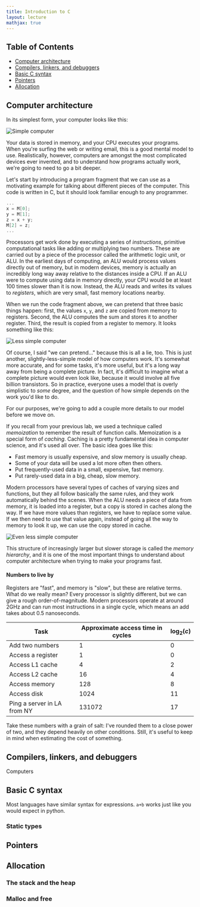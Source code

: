 ```yaml
---
title: Introduction to C
layout: lecture
mathjax: true
---
```


## Table of Contents
 - [Computer architecture](#architecture)
 - [Compilers, linkers, and debuggers](#compiler)
 - [Basic C syntax](#syntax)
 - [Pointers](#pointers)
 - [Allocation](#allocation)

<a name='architecture'></a>
## Computer architecture
In its simplest form, your computer looks like this:

![Simple computer]({{site.baseurl}}/lectures/f01/simple_computer_0.png)

Your data is stored in memory, and your CPU executes your programs. When you're surfing the web or writing email, this is a good mental model to use.
Realistically, however, computers are amongst the most complicated devices ever invented, and to understand how programs actually work, we're going to need to go a bit deeper.

Let's start by introducing a program fragment that we can use as a motivating example for talking about different pieces of the computer.
This code is written in C, but it should look familiar enough to any programmer.

```c
...
x = M[0];
y = M[1];
z = x + y;
M[2] = z;
...
```

Processors get work done by executing a series of *instructions*, primitive computational tasks like adding or multiplying two numbers.
These are carried out by a piece of the processor called the arithmetic logic unit, or ALU.
In the earliest days of computing, an ALU would process values directly out of memory, but in modern devices, memory is actually an incredibly long way away relative to the distances inside a CPU.
If an ALU were to compute using data in memory directly, your CPU would be at least 100 times slower than it is now.
Instead, the ALU reads and writes its values to *registers*, which are very small, fast memory locations nearby.

When we run the code fragment above, we can pretend that three basic things happen: first, the values `x`, `y`, and `z` are copied from memory to registers.
Second, the ALU computes the sum and stores it to another register.
Third, the result is copied from a register to memory.
It looks something like this:

![Less simple computer]({{site.baseurl}}/lectures/f01/simple_computer_1.png)

Of course, I said "we can pretend..." because this is all a lie, too.
This is just another, slightly-less-simple model of how computers work.
It's somewhat more accurate, and for some tasks, it's more useful, but it's a long way away from being a complete picture.
In fact, it's difficult to imagine what a complete picture would even look like, because it would involve all five billion transistors.
So in practice, everyone uses a model that is overly simplistic to *some* degree, and the question of how simple depends on the work you'd like to do.

For our purposes, we're going to add a couple more details to our model before we move on.

If you recall from your previous lab, we used a technique called *memoization* to remember the result of function calls.
Memoization is a special form of *caching*.
Caching is a pretty fundamental idea in computer science, and it's used all over.
The basic idea goes like this:

 - Fast memory is usually expensive, and slow memory is usually cheap.
 - Some of your data will be used a lot more often then others.
 - Put frequently-used data in a small, expensive, fast memory.
 - Put rarely-used data in a big, cheap, slow memory.

Modern processors have several types of caches of varying sizes and functions, but they all follow basically the same rules, and they work automatically behind the scenes.
When the ALU needs a piece of data from memory, it is loaded into a register, but a copy is stored in caches along the way.
If we have more values than registers, we have to replace some value.
If we then need to use that value again, instead of going all the way to memory to look it up, we can use the copy stored in cache.

![Even less simple computer]({{site.baseurl}}/lectures/f01/simple_computer_2.png)

This structure of increasingly larger but slower storage is called the *memory hierarchy*, and it is one of the most important things to understand about computer architecture when trying to make your programs fast.

#### Numbers to live by
Registers are "fast", and memory is "slow", but these are relative terms.
What do we really mean?
Every processor is slightly different, but we can give a rough order-of-magnitude.
Modern processors operate at around 2GHz and can run most instructions in a single cycle, which means an add takes about 0.5 nanoseconds.

Task | Approximate access time in cycles | $\text{log}_2(c)$
---|---|---
Add two numbers |  1 | 0
Access a register | 1 | 0
Access L1 cache | 4 | 2
Access L2 cache | 16 | 4
Access memory | 128 | 8
Access disk | 1024 | 11
Ping a server in LA from NY | 131072 | 17

Take these numbers with a grain of salt: I've rounded them to a close power of two, and they depend heavily on other conditions.
Still, it's useful to keep in mind when estimating the cost of something.

<a name='compiler'></a>
## Compilers, linkers, and debuggers
Computers  

<a name='syntax'></a>
## Basic C syntax
Most languages have similar syntax for expressions. `a+b` works just like you would expect in python.

### Static types



<a name='pointers'></a>
## Pointers

<a name='allocation'></a>
## Allocation

### The stack and the heap

### Malloc and free
